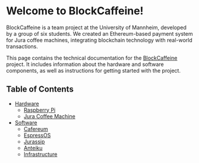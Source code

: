 # Welcome to BlockCaffeine!

BlockCaffeine is a team project at the University of Mannheim, developed by a group of six students. We created an Ethereum-based payment system for Jura coffee machines, integrating blockchain technology with real-world transactions.

This page contains the technical documentation for the [BlockCaffeine](https://github.com/BlockCaffeine) project. It includes information about the hardware and software components, as well as instructions for getting started with the project.

## Table of Contents

- [Hardware](./hardware)
  - [Raspberry Pi](./hardware/raspberry-pi.md)
  - [Jura Coffee Machine](./hardware/jura-coffee-machine.md)
- [Software](./software)
  - [Cafereum](./software/cafereum.md)
  - [EspressOS](./software/espressos.md)
  - [Jurassip](./software/jurassip.md)
  - [Anteiku](./software/anteiku.md)
  - [Infrastructure](./software/infrastructure.md)
